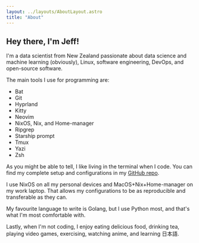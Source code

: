 ```yaml
---
layout: ../layouts/AboutLayout.astro
title: "About"
---
```

## Hey there, I'm <span style="color: rgba(var(--color-accent),var(--tw-text-opacity))">Jeff!</span>

I'm a data scientist from New Zealand passionate about data science and machine learning (obviously), Linux, software engineering, DevOps, and open-source software.

The main tools I use for programming are:
- Bat
- Git
- Hyprland
- Kitty
- Neovim 
- NixOS, Nix, and Home-manager
- Ripgrep
- Starship prompt
- Tmux
- Yazi
- Zsh

As you might be able to tell, I like living in the terminal when I code. You can find my complete setup and configurations in my [GitHub repo](https://github.com/zenoix/walnut-environment).

I use NixOS on all my personal devices and MacOS+Nix+Home-manager on my work laptop. That allows my configurations to be as reproducible and transferable as they can.

My favourite language to write is Golang, but I use Python most, and that's what I'm most comfortable with.

Lastly, when I'm not coding, I enjoy eating delicious food, drinking tea, playing video games, exercising, watching anime, and learning 日本語.

